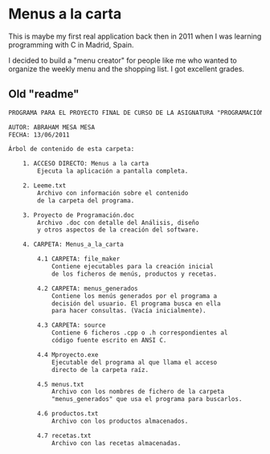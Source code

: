 # Menus a la carta

This is maybe my first real application back then in 2011 when I was learning programming with C in Madrid, Spain.

I decided to build a "menu creator" for people like me who wanted to organize the weekly menu and the shopping list. I got excellent grades.

## Old "readme"

```txt
PROGRAMA PARA EL PROYECTO FINAL DE CURSO DE LA ASIGNATURA "PROGRAMACIÓN EN LENGUAJES ESTRUCTURADOS"

AUTOR: ABRAHAM MESA MESA
FECHA: 13/06/2011

Árbol de contenido de esta carpeta:

    1. ACCESO DIRECTO: Menus a la carta
		Ejecuta la aplicación a pantalla completa.

    2. Leeme.txt
    	Archivo con información sobre el contenido
    	de la carpeta del programa.

    3. Proyecto de Programación.doc
    	Archivo .doc con detalle del Análisis, diseño
    	y otros aspectos de la creación del software.

    4. CARPETA: Menus_a_la_carta

    	4.1 CARPETA: file_maker
    		Contiene ejecutables para la creación inicial
    		de los ficheros de menús, productos y recetas.

    	4.2 CARPETA: menus_generados
    		Contiene los menús generados por el programa a
    		decisión del usuario. El programa busca en ella
    		para hacer consultas. (Vacía inicialmente).

    	4.3 CARPETA: source
    		Contiene 6 ficheros .cpp o .h correspondientes al
    		código fuente escrito en ANSI C.

    	4.4 Mproyecto.exe
    		Ejecutable del programa al que llama el acceso
    		directo de la carpeta raíz.

    	4.5 menus.txt
    		Archivo con los nombres de fichero de la carpeta
    		"menus_generados" que usa el programa para buscarlos.

    	4.6 productos.txt
    		Archivo con los productos almacenados.

    	4.7 recetas.txt
    		Archivo con las recetas almacenadas.
```
